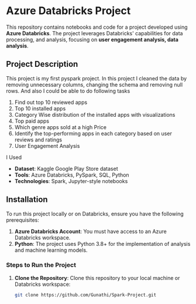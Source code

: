 # Azure Databricks Project

This repository contains notebooks and code for a project developed using **Azure Databricks**. The project leverages Databricks' capabilities for data processing, and analysis, focusing on **user engagement analysis, data analysis**.

## Project Description

This project is my first pyspark project. In this project I cleaned the data by removing unnecessary columns, changing the schema and removing null rows. And also I could be able to do following tasks
1. Find out top 10 reviewed apps
2. Top 10 installed apps
3. Category Wise distribution of the installed apps with visualizations
4. Top paid apps
5. Which genre apps sold at a high Price
6. Identify the top-performing apps in each category based on user reviews and ratings
7. User Engagement Analysis

I Used
- **Dataset**: Kaggle Google Play Store dataset
- **Tools**: Azure Databricks, PySpark, SQL, Python
- **Technologies**: Spark, Jupyter-style notebooks

## Installation

To run this project locally or on Databricks, ensure you have the following prerequisites:

1. **Azure Databricks Account**: You must have access to an Azure Databricks workspace. 
3. **Python**: The project uses Python 3.8+ for the implementation of analysis and machine learning models.

### Steps to Run the Project

1. **Clone the Repository**:
   Clone this repository to your local machine or Databricks workspace:

   ```bash
   git clone https://github.com/Gunathi/Spark-Project.git
